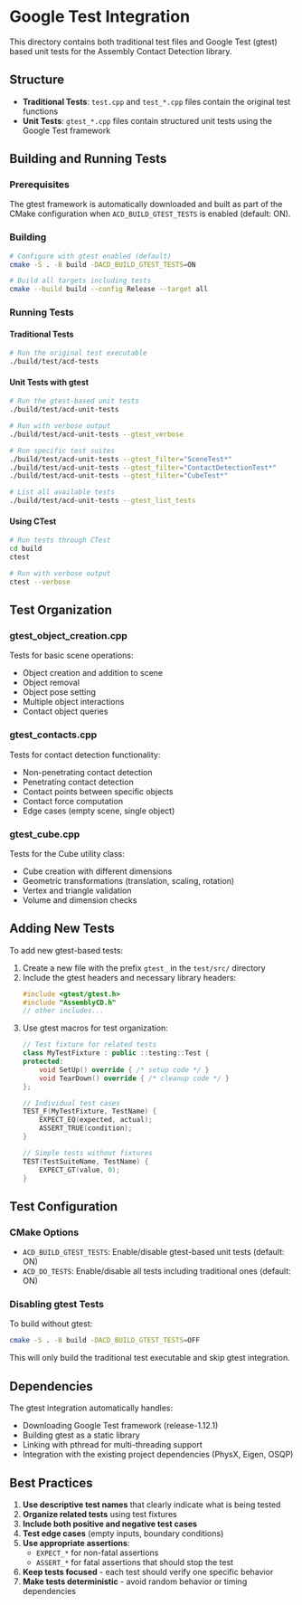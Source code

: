# Google Test Integration

This directory contains both traditional test files and Google Test (gtest) based unit tests for the Assembly Contact Detection library.

## Structure

- **Traditional Tests**: `test.cpp` and `test_*.cpp` files contain the original test functions
- **Unit Tests**: `gtest_*.cpp` files contain structured unit tests using the Google Test framework

## Building and Running Tests

### Prerequisites

The gtest framework is automatically downloaded and built as part of the CMake configuration when `ACD_BUILD_GTEST_TESTS` is enabled (default: ON).

### Building

```bash
# Configure with gtest enabled (default)
cmake -S . -B build -DACD_BUILD_GTEST_TESTS=ON

# Build all targets including tests
cmake --build build --config Release --target all
```

### Running Tests

#### Traditional Tests
```bash
# Run the original test executable
./build/test/acd-tests
```

#### Unit Tests with gtest
```bash
# Run the gtest-based unit tests
./build/test/acd-unit-tests

# Run with verbose output
./build/test/acd-unit-tests --gtest_verbose

# Run specific test suites
./build/test/acd-unit-tests --gtest_filter="SceneTest*"
./build/test/acd-unit-tests --gtest_filter="ContactDetectionTest*"
./build/test/acd-unit-tests --gtest_filter="CubeTest*"

# List all available tests
./build/test/acd-unit-tests --gtest_list_tests
```

#### Using CTest
```bash
# Run tests through CTest
cd build
ctest

# Run with verbose output
ctest --verbose
```

## Test Organization

### gtest_object_creation.cpp
Tests for basic scene operations:
- Object creation and addition to scene
- Object removal
- Object pose setting
- Multiple object interactions
- Contact object queries

### gtest_contacts.cpp
Tests for contact detection functionality:
- Non-penetrating contact detection
- Penetrating contact detection
- Contact points between specific objects
- Contact force computation
- Edge cases (empty scene, single object)

### gtest_cube.cpp
Tests for the Cube utility class:
- Cube creation with different dimensions
- Geometric transformations (translation, scaling, rotation)
- Vertex and triangle validation
- Volume and dimension checks

## Adding New Tests

To add new gtest-based tests:

1. Create a new file with the prefix `gtest_` in the `test/src/` directory
2. Include the gtest headers and necessary library headers:
   ```cpp
   #include <gtest/gtest.h>
   #include "AssemblyCD.h"
   // other includes...
   ```
3. Use gtest macros for test organization:
   ```cpp
   // Test fixture for related tests
   class MyTestFixture : public ::testing::Test {
   protected:
       void SetUp() override { /* setup code */ }
       void TearDown() override { /* cleanup code */ }
   };
   
   // Individual test cases
   TEST_F(MyTestFixture, TestName) {
       EXPECT_EQ(expected, actual);
       ASSERT_TRUE(condition);
   }
   
   // Simple tests without fixtures
   TEST(TestSuiteName, TestName) {
       EXPECT_GT(value, 0);
   }
   ```

## Test Configuration

### CMake Options

- `ACD_BUILD_GTEST_TESTS`: Enable/disable gtest-based unit tests (default: ON)
- `ACD_DO_TESTS`: Enable/disable all tests including traditional ones (default: ON)

### Disabling gtest Tests

To build without gtest:
```bash
cmake -S . -B build -DACD_BUILD_GTEST_TESTS=OFF
```

This will only build the traditional test executable and skip gtest integration.

## Dependencies

The gtest integration automatically handles:
- Downloading Google Test framework (release-1.12.1)
- Building gtest as a static library
- Linking with pthread for multi-threading support
- Integration with the existing project dependencies (PhysX, Eigen, OSQP)

## Best Practices

1. **Use descriptive test names** that clearly indicate what is being tested
2. **Organize related tests** using test fixtures
3. **Include both positive and negative test cases**
4. **Test edge cases** (empty inputs, boundary conditions)
5. **Use appropriate assertions**:
   - `EXPECT_*` for non-fatal assertions
   - `ASSERT_*` for fatal assertions that should stop the test
6. **Keep tests focused** - each test should verify one specific behavior
7. **Make tests deterministic** - avoid random behavior or timing dependencies